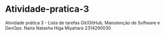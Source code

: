 # Atividade-pratica-3
Atividade prática 3 - Lista de tarefas Git/GitHub, Manutenção de Software e DevOps. Naira Natasha Higa Miyahara 2314290030
